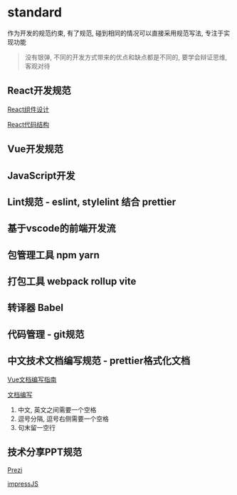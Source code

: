 # standard
作为开发的规范约束, 有了规范, 碰到相同的情况可以直接采用规范写法, 专注于实现功能
> 没有银弹, 不同的开发方式带来的优点和缺点都是不同的, 要学会辩证思维, 客观对待

## React开发规范

[React组件设计](https://juejin.cn/post/7041041384551235614)

[React代码结构](https://juejin.cn/post/7038810014584143909)


## Vue开发规范


## JavaScript开发


## Lint规范 - eslint, stylelint 结合 prettier


## 基于vscode的前端开发流


## 包管理工具 npm yarn


## 打包工具 webpack rollup vite 


## 转译器 Babel


## 代码管理 - git规范


## 中文技术文档编写规范 - prettier格式化文档

[Vue文档编写指南](https://v3.cn.vuejs.org/guide/contributing/writing-guide.html)

[文档编写](https://guicai.work/interest/%E5%A6%82%E4%BD%95%E5%86%99%E5%A5%BD%E4%B8%80%E7%AF%87%E6%8A%80%E6%9C%AF%E6%96%87%E6%A1%A3/)

1. 中文, 英文之间需要一个空格
2. 逗号分隔, 逗号右侧需要一个空格
3. 句末留一空行

## 技术分享PPT规范

[Prezi](https://prezi.com/)

[impressJS](https://github.com/impress/impress.js)



